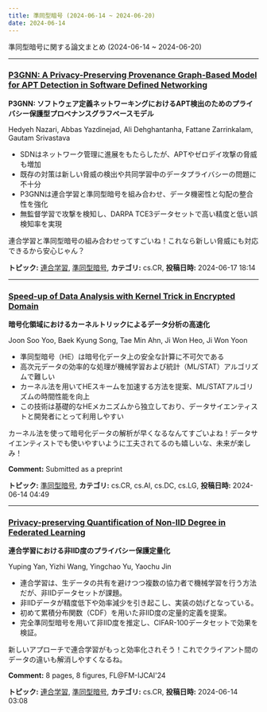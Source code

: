 ```yaml
---
title: 準同型暗号 (2024-06-14 ~ 2024-06-20)
date: 2024-06-14
---
```


準同型暗号に関する論文まとめ (2024-06-14 ~ 2024-06-20)


- - -

### [P3GNN: A Privacy-Preserving Provenance Graph-Based Model for APT Detection in Software Defined Networking](http://arxiv.org/abs/2406.12003)

**P3GNN: ソフトウェア定義ネットワーキングにおけるAPT検出のためのプライバシー保護型プロベナンスグラフベースモデル**

Hedyeh Nazari, Abbas Yazdinejad, Ali Dehghantanha, Fattane Zarrinkalam, Gautam Srivastava

- SDNはネットワーク管理に進展をもたらしたが、APTやゼロデイ攻撃の脅威も増加
- 既存の対策は新しい脅威の検出や共同学習中のデータプライバシーの問題に不十分
- P3GNNは連合学習と準同型暗号を組み合わせ、データ機密性と勾配の整合性を強化
- 無監督学習で攻撃を検知し、DARPA TCE3データセットで高い精度と低い誤検知率を実現

連合学習と準同型暗号の組み合わせってすごいね！これなら新しい脅威にも対応できるから安心じゃん？



**トピック:** [連合学習](../../fl), [準同型暗号](../../he), **カテゴリ:** cs.CR, **投稿日時:** 2024-06-17 18:14


- - -

### [Speed-up of Data Analysis with Kernel Trick in Encrypted Domain](http://arxiv.org/abs/2406.09716)

**暗号化領域におけるカーネルトリックによるデータ分析の高速化**

Joon Soo Yoo, Baek Kyung Song, Tae Min Ahn, Ji Won Heo, Ji Won Yoon

- 準同型暗号（HE）は暗号化データ上の安全な計算に不可欠である
- 高次元データの効率的な処理が機械学習および統計（ML/STAT）アルゴリズムで難しい
- カーネル法を用いてHEスキームを加速する方法を提案、ML/STATアルゴリズムの時間性能を向上
- この技術は基礎的なHEメカニズムから独立しており、データサイエンティストと開発者にとって利用しやすい

カーネル法を使って暗号化データの解析が早くなるなんてすごいよね！データサイエンティストでも使いやすいように工夫されてるのも嬉しいな、未来が楽しみ！

**Comment:** Submitted as a preprint

**トピック:** [準同型暗号](../../he), **カテゴリ:** cs.CR, cs.AI, cs.DC, cs.LG, **投稿日時:** 2024-06-14 04:49


- - -

### [Privacy-preserving Quantification of Non-IID Degree in Federated Learning](http://arxiv.org/abs/2406.09682)

**連合学習における非IID度のプライバシー保護定量化**

Yuping Yan, Yizhi Wang, Yingchao Yu, Yaochu Jin

- 連合学習は、生データの共有を避けつつ複数の協力者で機械学習を行う方法だが、非IIDデータセットが課題。
- 非IIDデータが精度低下や効率減少を引き起こし、実装の妨げとなっている。
- 初めて累積分布関数（CDF）を用いた非IID度の定量的定義を提案。
- 完全準同型暗号を用いて非IID度を推定し、CIFAR-100データセットで効果を検証。

新しいアプローチで連合学習がもっと効率化されそう！これでクライアント間のデータの違いも解消しやすくなるね。

**Comment:** 8 pages, 8 figures, FL@FM-IJCAI'24

**トピック:** [連合学習](../../fl), [準同型暗号](../../he), **カテゴリ:** cs.CR, **投稿日時:** 2024-06-14 03:08
